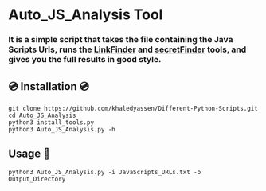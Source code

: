 # Auto_JS_Analysis Tool
### It is a simple script that takes the file containing the Java Scripts Urls, runs the [LinkFinder](https://github.com/GerbenJavado/LinkFinder) and [secretFinder](https://github.com/m4ll0k/SecretFinder) tools, and gives you the full results in good style.

## 💿️ Installation 💿️ 
```
git clone https://github.com/khaledyassen/Different-Python-Scripts.git
cd Auto_JS_Analysis
python3 install_tools.py
python3 Auto_JS_Analysis.py -h
```

## Usage 🎯
```
python3 Auto_JS_Analysis.py -i JavaScripts_URLs.txt -o Output_Directory
```
